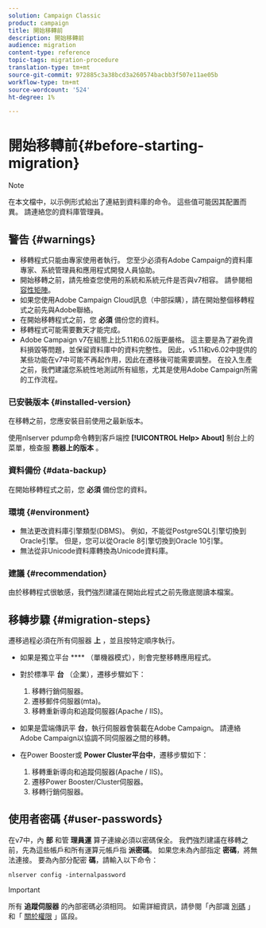 ```yaml
---
solution: Campaign Classic
product: campaign
title: 開始移轉前
description: 開始移轉前
audience: migration
content-type: reference
topic-tags: migration-procedure
translation-type: tm+mt
source-git-commit: 972885c3a38bcd3a260574bacbb3f507e11ae05b
workflow-type: tm+mt
source-wordcount: '524'
ht-degree: 1%

---
```



# 開始移轉前{#before-starting-migration}

>[!NOTE]
>
>在本文檔中，以示例形式給出了連結到資料庫的命令。 這些值可能因其配置而異。 請連絡您的資料庫管理員。

## 警告 {#warnings}

* 移轉程式只能由專家使用者執行。 您至少必須有Adobe Campaign的資料庫專家、系統管理員和應用程式開發人員協助。
* 開始移轉之前，請先檢查您使用的系統和系統元件是否與v7相容。 請參閱相 [容性矩陣](../../rn/using/compatibility-matrix.md)。
* 如果您使用Adobe Campaign Cloud訊息（中部採購），請在開始整個移轉程式之前先與Adobe聯絡。
* 在開始移轉程式之前，您 **必須** 備份您的資料。
* 移轉程式可能需要數天才能完成。
* Adobe Campaign v7在組態上比5.11和6.02版更嚴格。 這主要是為了避免資料損毀等問題，並保留資料庫中的資料完整性。 因此，v5.11和v6.02中提供的某些功能在v7中可能不再起作用，因此在遷移後可能需要調整。 在投入生產之前，我們建議您系統性地測試所有組態，尤其是使用Adobe Campaign所需的工作流程。

### 已安裝版本 {#installed-version}

在移轉之前，您應安裝目前使用之最新版本。

使用nlserver pdump命令轉到客戶端控 **[!UICONTROL Help> About]** 制台上的菜單，檢查服 **務器上的版本** 。

### 資料備份 {#data-backup}

在開始移轉程式之前，您 **必須** 備份您的資料。

### 環境 {#environment}

* 無法更改資料庫引擎類型(DBMS)。 例如，不能從PostgreSQL引擎切換到Oracle引擎。 但是，您可以從Oracle 8引擎切換到Oracle 10引擎。
* 無法從非Unicode資料庫轉換為Unicode資料庫。

### 建議 {#recommendation}

由於移轉程式很敏感，我們強烈建議在開始此程式之前先徹底閱讀本檔案。

## 移轉步驟 {#migration-steps}

遷移過程必須在所有伺服器 **上** ，並且按特定順序執行。

* 如果是獨立平台 **** （單機器模式），則會完整移轉應用程式。
* 對於標準平 **台** （企業），遷移步驟如下：

   1. 移轉行銷伺服器。
   1. 遷移郵件伺服器(mta)。
   1. 移轉重新導向和追蹤伺服器(Apache / IIS)。

* 如果是雲端傳訊平 **台**，執行伺服器會裝載在Adobe Campaign。 請連絡Adobe Campaign以協調不同伺服器之間的移轉。
* 在Power Booster或 **Power Cluster平台中**，遷移步驟如下：

   1. 移轉重新導向和追蹤伺服器(Apache / IIS)。
   1. 遷移Power Booster/Cluster伺服器。
   1. 移轉行銷伺服器。

## 使用者密碼 {#user-passwords}

在v7中，內 **部** 和管 **理員運** 算子連線必須以密碼保全。 我們強烈建議在移轉之前，先為這些帳戶和所有運算元帳戶指 **派密碼**。 如果您未為內部指定 **密碼**，將無法連接。 要為內部分配密 **碼**，請輸入以下命令：

```
nlserver config -internalpassword
```

>[!IMPORTANT]
>
>所有 **追蹤伺服器** 的內部密碼必須相同。 如需詳細資訊，請參閱「內部識 [別碼](../../installation/using/campaign-server-configuration.md#internal-identifier) 」和「 [關於權限](../../platform/using/access-management.md#about-permissions) 」區段。

